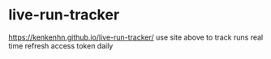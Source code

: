 # live-run-tracker
https://kenkenhn.github.io/live-run-tracker/
use site above to track runs real time
refresh access token daily
